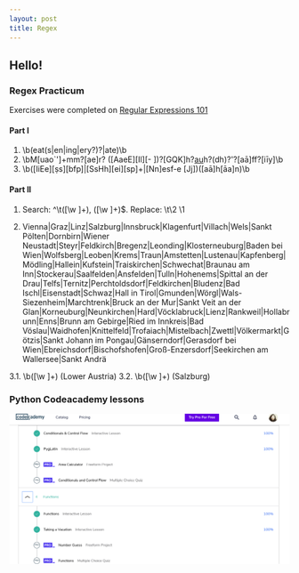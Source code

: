 ```yaml
---
layout: post
title: Regex
---
```


## Hello!

### Regex Practicum

Exercises were completed on [Regular Expressions 101](https://regex101.com/)

#### Part I

1. \b(eat(s\|en\|ing\|ery?)?\|ate)\b
2. \bM[uao`']+mm?[ae]r? ([AaeE][Il][- ])?[GQK]h?[au](d+\|z+\|t)h?(dh)?'?[aā]ff?[iīy]\b
3. \b([IiEe][ṣs][bfp]\|[SsHh][ei][sp]+\|[Nn]esf-e [Jj])([aā]h[āa]n)\b

#### Part II

1.  Search:  ^\t([\w ]+), ([\w ]+)$.
    Replace: \t\2 \1

2. Vienna\|Graz\|Linz\|Salzburg\|Innsbruck\|Klagenfurt\|Villach\|Wels\|Sankt Pölten\|Dornbirn\|Wiener Neustadt\|Steyr\|Feldkirch\|Bregenz\|Leonding\|Klosterneuburg\|Baden bei Wien\|Wolfsberg\|Leoben\|Krems\|Traun\|Amstetten\|Lustenau\|Kapfenberg\|Mödling\|Hallein\|Kufstein\|Traiskirchen\|Schwechat\|Braunau am Inn\|Stockerau\|Saalfelden\|Ansfelden\|Tulln\|Hohenems\|Spittal an der Drau\|Telfs\|Ternitz\|Perchtoldsdorf\|Feldkirchen\|Bludenz\|Bad Ischl\|Eisenstadt\|Schwaz\|Hall in Tirol\|Gmunden\|Wörgl\|Wals-Siezenheim\|Marchtrenk\|Bruck an der Mur\|Sankt Veit an der Glan\|Korneuburg\|Neunkirchen\|Hard\|Vöcklabruck\|Lienz\|Rankweil\|Hollabrunn\|Enns\|Brunn am Gebirge\|Ried im Innkreis\|Bad Vöslau\|Waidhofen\|Knittelfeld\|Trofaiach\|Mistelbach\|Zwettl\|Völkermarkt\|Götzis\|Sankt Johann im Pongau\|Gänserndorf\|Gerasdorf bei Wien\|Ebreichsdorf\|Bischofshofen\|Groß-Enzersdorf\|Seekirchen am Wallersee\|Sankt Andrä

3.1. \b([\w ]+) \(Lower Austria\)
3.2. \b([\w ]+) \(Salzburg\)

### Python Codeacademy lessons

![](https://raw.githubusercontent.com/aliavahed/aliavahed.github.io/master/img/python2.png)
